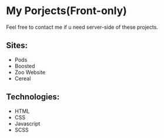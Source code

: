# My Porjects(Front-only)
Feel free to contact me if u need server-side of these projects.

## Sites:
* Pods
* Boosted
* Zoo Website 
* Cereal
## Technologies:
* HTML
* CSS 
* Javascript 
* SCSS
